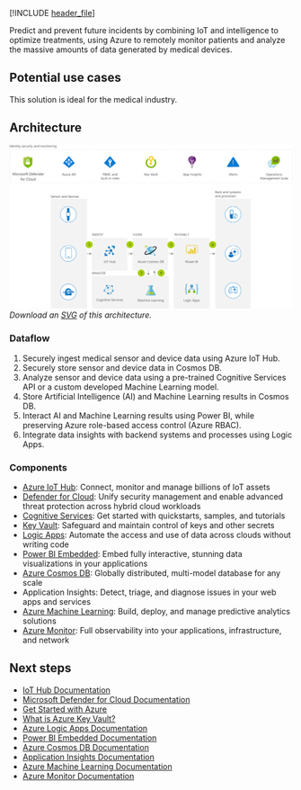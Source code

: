 

[!INCLUDE [header_file](../../../includes/sol-idea-header.md)]

Predict and prevent future incidents by combining IoT and intelligence to optimize treatments, using Azure to remotely monitor patients and analyze the massive amounts of data generated by medical devices.

## Potential use cases

This solution is ideal for the medical industry.

## Architecture

![Architecture diagram](../media/remote-patient-monitoring.png)
*Download an [SVG](../media/remote-patient-monitoring.svg) of this architecture.*

### Dataflow

1. Securely ingest medical sensor and device data using Azure IoT Hub.
1. Securely store sensor and device data in Cosmos DB.
1. Analyze sensor and device data using a pre-trained Cognitive Services API or a custom developed Machine Learning model.
1. Store Artificial Intelligence (AI) and Machine Learning results in Cosmos DB.
1. Interact AI and Machine Learning results using Power BI, while preserving Azure role-based access control (Azure RBAC).
1. Integrate data insights with backend systems and processes using Logic Apps.

### Components

- [Azure IoT Hub](https://azure.microsoft.com/services/iot-hub): Connect, monitor and manage billions of IoT assets
- [Defender for Cloud](https://azure.microsoft.com/services/security-center): Unify security management and enable advanced threat protection across hybrid cloud workloads
- [Cognitive Services](https://azure.microsoft.com/services/cognitive-services): Get started with quickstarts, samples, and tutorials
- [Key Vault](https://azure.microsoft.com/services/key-vault): Safeguard and maintain control of keys and other secrets
- [Logic Apps](https://azure.microsoft.com/services/logic-apps): Automate the access and use of data across clouds without writing code
- [Power BI Embedded](https://azure.microsoft.com/services/power-bi-embedded): Embed fully interactive, stunning data visualizations in your applications
- [Azure Cosmos DB](https://azure.microsoft.com/services/cosmos-db): Globally distributed, multi-model database for any scale
- Application Insights: Detect, triage, and diagnose issues in your web apps and services
- [Azure Machine Learning](https://azure.microsoft.com/services/machine-learning): Build, deploy, and manage predictive analytics solutions
- [Azure Monitor](https://azure.microsoft.com/services/monitor): Full observability into your applications, infrastructure, and network

## Next steps

- [IoT Hub Documentation](/azure/iot-hub)
- [Microsoft Defender for Cloud Documentation](/azure/security-center)
- [Get Started with Azure](/azure/guides/developer/azure-developer-guide)
- [What is Azure Key Vault?](/azure/key-vault/key-vault-overview)
- [Azure Logic Apps Documentation](/azure/logic-apps)
- [Power BI Embedded Documentation](/azure/power-bi-embedded)
- [Azure Cosmos DB Documentation](/azure/cosmos-db)
- [Application Insights Documentation](/azure/application-insights)
- [Azure Machine Learning Documentation](/azure/machine-learning)
- [Azure Monitor Documentation](/azure/monitoring-and-diagnostics)
